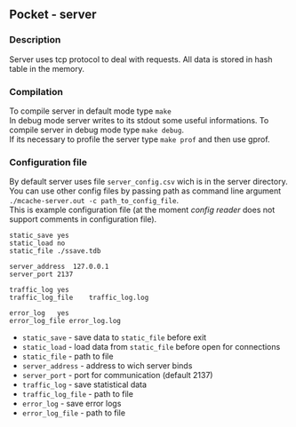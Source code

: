 ## Pocket - server

### Description
Server uses tcp protocol to deal with requests. All data is stored in hash table in the memory.

### Compilation
To compile server in default mode type `make`  
In debug mode server writes to its stdout some useful informations. To compile server in debug mode type `make debug`.  
If its necessary to profile the server type `make prof` and then use gprof.

### Configuration file
By default server uses file `server_config.csv` wich is in the server directory.  
You can use other config files by passing path as command line argument `./mcache-server.out -c path_to_config_file`.   
This is example configuration file (at the moment *config reader* does not support comments in configuration file).
```
static_save	yes
static_load	no
static_file	./ssave.tdb

server_address	127.0.0.1
server_port	2137

traffic_log	yes
traffic_log_file	traffic_log.log

error_log	yes
error_log_file error_log.log
```
* `static_save` - save data to `static_file` before exit
* `static_load` - load data from `static_file` before open for connections
* `static_file` - path to file
* `server_address` - address to wich server binds
* `server_port` - port for communication (default 2137)
* `traffic_log` - save statistical data
* `traffic_log_file` - path to file
* `error_log` - save error logs
* `error_log_file` - path to file
